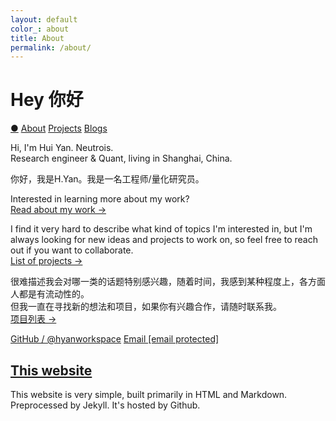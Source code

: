 ```yaml
---
layout: default
color_: about
title: About
permalink: /about/
---
```


<r-grid class="main" columns=6 columns-s=4 columns-xs=2>

<r-cell order="-10" span=4 span-s=2>
<h1>Hey 你好</h1>
</r-cell>

<r-cell order="-9" class="menu" span=2 span-s=2>
<div class='sidebar'>
    <a href="/">&#x25CF;</a>
    <a href="/about/">About</a>
    <a href="/project/">Projects</a>
    <a href="/blog/">Blogs</a>
</div>
</r-cell>

<r-cell span=3 span-s=2 span-xs=row class="intro">

<p>Hi, I'm Hui Yan. Neutrois.<br>
    Research engineer &amp; Quant, living in Shanghai, China.</p>
<p>你好，我是H.Yan。我是一名工程师/量化研究员。</p>
<p>
Interested in learning more about my work?<br />
<a href="/work/">Read about my work →</a></p>

<p>I find it very hard to describe what kind of topics I'm interested in, but I'm always looking for new ideas and projects to work on, so feel free to reach out if you want to collaborate.<br />
<a href="/projects/">List of projects →</a></p>
<p>很难描述我会对哪一类的话题特别感兴趣，随着时间，我感到某种程度上，各方面人都是有流动性的。<br> 
但我一直在寻找新的想法和项目，如果你有兴趣合作，请随时联系我。<br />
<a href="/projects/">项目列表 →</a></p>


</r-cell>

<r-cell order-xs="-1" span=5-6 span-s=3-4 span-xs=row>
<p class="link-list">
  <a href="https://github.com/hyanworkspace">GitHub / @hyanworkspace</a>
  <a href="/cdn-cgi/l/email-protection#611300120c14122113120c124f0c04">Email <span class="__cf_email__" data-cfemail="aedccfddc3dbddeedcddc3dd80c3cb">[email&#160;protected]</span></a>
</p>
</r-cell>

<r-cell class="tidbit" span=2 span-xs=row>
  <h2 id="website"><a href="website">This website</a></h2>
  <p>
    This website is very simple, built primarily in HTML and Markdown.
    Preprocessed by Jekyll.
    It's hosted by Github.
     <!-- and distributed globally by Cloudflare -->
  </p>
  <!-- <p>
    Colors on this website makes use of the wide P3 color space to produce rich, deep amazing color
    when viewed in a web browser that supports the
    <code>color(display-p3 R G B)</code> CSS function,
    like for example Safari, in combination with a wide-gamut display.
  </p> -->
</r-cell>

</r-grid>